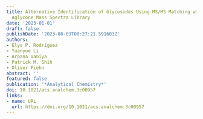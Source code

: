 ```yaml
---
title: Alternative Identification of Glycosides Using MS/MS Matching with an In Silico-Modified
  Aglycone Mass Spectra Library
date: '2023-01-01'
draft: false
publishDate: '2023-08-03T08:27:21.591603Z'
authors:
- Elys P. Rodríguez
- Yuanyue Li
- Arpana Vaniya
- Patrick M. Shih
- Oliver Fiehn
abstract: ''
featured: false
publication: '*Analytical Chemistry*'
doi: 10.1021/acs.analchem.3c00957
links:
- name: URL
  url: https://doi.org/10.1021/acs.analchem.3c00957
---
```


